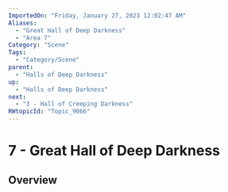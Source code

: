 ```yaml
---
ImportedOn: "Friday, January 27, 2023 12:02:47 AM"
Aliases:
  - "Great Hall of Deep Darkness"
  - "Area 7"
Category: "Scene"
Tags:
  - "Category/Scene"
parent:
  - "Halls of Deep Darkness"
up:
  - "Halls of Deep Darkness"
next:
  - "3 - Hall of Creeping Darkness"
RWtopicId: "Topic_9066"
---
```

# 7 - Great Hall of Deep Darkness
## Overview
